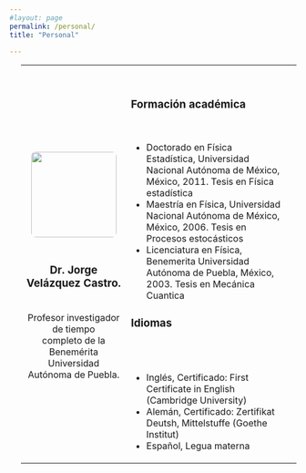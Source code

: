 ```yaml
---
#layout: page
permalink: /personal/
title: "Personal"

---
```

<style>
img {
    border-radius: 8px;
}
</style>
<div style="padding-left:20px;">
<table>
    <tr>
        <th></th>
        <th></th>
        <th></th>
    </tr>
    <tr>
        <td> <center><img src="https://juliojx.github.io/jorgevc/ImagenesEstudiantes/Jorge.jpeg" style="width:150px" class="center"></center> <br> <center> <h3> Dr. Jorge Velázquez Castro. </h3>  <br> Profesor investigador de tiempo <br>completo de la Benemérita <br> Universidad Autónoma de Puebla. </center> </td>
        <td> <br> <h3>Formación académica</h3> <br>
            <ul>
        <li> Doctorado en Física Estadística, Universidad Nacional Autónoma de México, México, 2011. Tesis en Física estadística </li>
<li> Maestría en Física, Universidad Nacional Autónoma de México, México, 2006. Tesis en Procesos estocásticos </li>
<li> Licenciatura en Física, Benemerita Universidad Autónoma de Puebla, México, 2003. Tesis en Mecánica Cuantica </li>
            </ul>
            <h3>Idiomas </h3> <br> <br> 
         <ul>
           <li> Inglés, Certificado: First Certificate in English (Cambridge University)</li>
           <li> Alemán, Certificado: Zertifikat Deutsh, Mittelstuffe (Goethe Institut) </li>
           <li> Español, Legua materna </li>
           </ul>
        </td>
        <td> </td>
        </tr>
</table>
</div>
